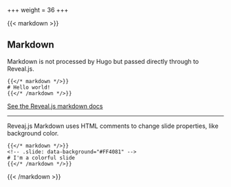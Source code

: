 +++
weight = 36
+++

{{< markdown >}}

## Markdown

Markdown is not processed by Hugo but passed directly through to Reveal.js.

```
{{</* markdown */>}}
# Hello world!
{{</* /markdown */>}}
```

[See the Reveal.js markdown docs](https://github.com/hakimel/reveal.js#markdown)

---

<!-- .slide: data-background="#FF4081" -->

Reveaj.js Markdown uses HTML comments to change slide properties, like background color.

```
{{</* markdown */>}}
<!-- .slide: data-background="#FF4081" -->
# I'm a colorful slide
{{</* /markdown */>}}
```

{{< /markdown >}}

